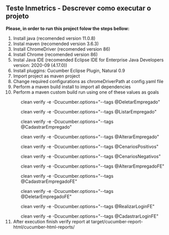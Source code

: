 ## Teste Inmetrics - Descrever como executar o projeto

<b>Please, in order to run this project folow the steps bellow:</b>
<ol>
	<li>Install java (recomended version 11.0.8)</li>
	<li>Instal maven (recomended version 3.6.3)</li>
	<li>Install ChromeDriver (recomended version 86)</li>
	<li>Install Chrome (recomended version 86)</li>
	<li>Instal Java IDE (recomended Eclipse IDE for Enterprise Java Developers version: 2020-09 (4.17.0))</li>
	<li>Install pluggins: Cucumber Eclipse Plugin, Natural 0.9</li>
	<li>Import project as maven project</li>
	<li>Change required configurations as chromeDriverPath at config.yaml file</li>
	<li>Perform a maven build install to import all dependencies</li>
	<li>Perform a maven custom build run using one of these values as goals</li>
	<ul>clean verify -e -Dcucumber.options="--tags @DeletarEmpregado"</ul>
	<ul>clean verify -e -Dcucumber.options="--tags @ListarEmpregado"</ul>
	<ul>clean verify -e -Dcucumber.options="--tags @CadastrarEmpregado"</ul>
	<ul>clean verify -e -Dcucumber.options="--tags @AlterarEmpregado"</ul>
	<ul>clean verify -e -Dcucumber.options="--tags @CenariosPositivos"</ul>
	<ul>clean verify -e -Dcucumber.options="--tags @CenariosNegativos"</ul>
	<ul>clean verify -e -Dcucumber.options="--tags @AlterarEmpregadoFE"</ul>
	<ul>clean verify -e -Dcucumber.options="--tags @CadastrarEmpregadoFE"</ul>
	<ul>clean verify -e -Dcucumber.options="--tags @DeletarEmpregadoFE"</ul>
	<ul>clean verify -e -Dcucumber.options="--tags @RealizarLoginFE"</ul>
	<ul>clean verify -e -Dcucumber.options="--tags @CadastrarLoginFE"</ul>	
	<li>After execution finish verify report at target/cucumber-report-html/cucumber-html-reports/</li>	
</ol>
